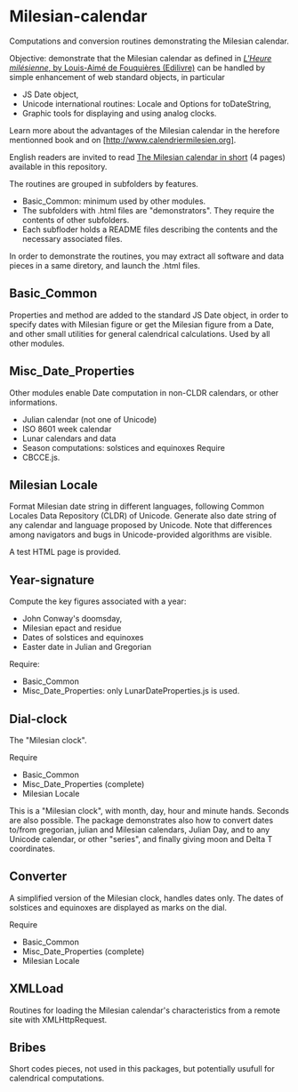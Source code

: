 # Milesian-calendar
Computations and conversion routines demonstrating the Milesian calendar.

Objective: demonstrate that the Milesian calendar as defined in
[*L'Heure milésienne*, by Louis-Aimé de Fouquières (Edilivre)](http://www.calendriermilesien.org/l-heure-milesienne.html)
can be handled by simple enhancement of web standard objects, in particular
* JS Date object,
* Unicode international routines: Locale and Options for toDateString,
* Graphic tools for displaying and using analog clocks.

Learn more about the advantages of the Milesian calendar in the herefore mentionned book and on [http://www.calendriermilesien.org].

English readers are invited to read [The Milesian calendar in short](https://github.com/Louis-Aime/Milesian-calendar/blob/master/The%20Milesian%20calendar%20in%20short.pdf) (4 pages) available in this repository.

The routines are grouped in subfolders by features.
* Basic_Common: minimum used by other modules. 
* The subfolders with .html files are "demonstrators". They require the contents of other subfolders. 
* Each subfloder holds a README files describing the contents and the necessary associated files.

In order to demonstrate the routines, you may extract all software and data pieces in a same diretory, and launch the .html files.

## Basic_Common
Properties and method are added to the standard JS Date object, 
in order to specify dates with Milesian figure or get the Milesian figure from a Date,
and other small utilities for general calendrical calculations.
Used by all other modules.

## Misc_Date_Properties
Other modules enable Date computation in non-CLDR calendars, or other informations. 
* Julian calendar (not one of Unicode)
* ISO 8601 week calendar
* Lunar calendars and data
* Season computations: solstices and equinoxes
Require 
* CBCCE.js.

## Milesian Locale 
Format Milesian date string in different languages, following Common Locales Data Repository (CLDR) of Unicode.
Generate also date string of any calendar and language proposed by Unicode.
Note that differences among navigators and bugs in Unicode-provided algorithms are visible.

A test HTML page is provided.

## Year-signature
Compute the key figures associated with a year:
* John Conway's doomsday, 
* Milesian epact and residue
* Dates of solstices and equinoxes
* Easter date in Julian and Gregorian 

Require: 
* Basic_Common
* Misc_Date_Properties: only LunarDateProperties.js is used.

## Dial-clock
The "Milesian clock".

Require 
* Basic_Common
* Misc_Date_Properties (complete) 
* Milesian Locale

This is a "Milesian clock", with month, day, hour and minute hands. Seconds are also possible. 
The package demonstrates also how to convert dates to/from gregorian, julian and Milesian calendars, Julian Day, 
and to any Unicode calendar, or other "series", and finally giving moon and Delta T coordinates.

## Converter 
A simplified version of the Milesian clock, handles dates only. 
The dates of solstices and equinoxes are displayed as marks on the dial.                                                                        

Require 
* Basic_Common
* Misc_Date_Properties (complete) 
* Milesian Locale

## XMLLoad
Routines for loading the Milesian calendar's characteristics from a remote site with XMLHttpRequest.

## Bribes
Short codes pieces, not used in this packages, but potentially usufull for calendrical computations.
